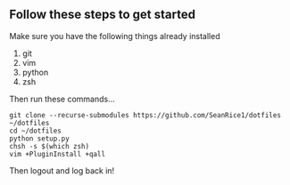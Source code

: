 ## Follow these steps to get started 
Make sure you have the following things already installed
1. git
2. vim
3. python
4. zsh

Then run these commands...

 ```
 git clone --recurse-submodules https://github.com/SeanRice1/dotfiles ~/dotfiles
 cd ~/dotfiles
 python setup.py
 chsh -s $(which zsh)
 vim +PluginInstall +qall
 ```
Then logout and log back in! 
